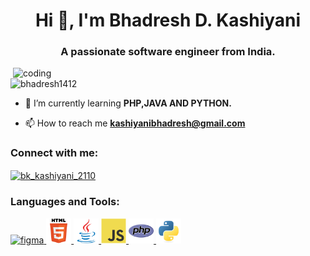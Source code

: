<h1 align="center">Hi 👋, I'm Bhadresh D. Kashiyani</h1>
<h3 align="center">A passionate software engineer from India.</h3>

<img align="right" alt="coding" width="500" src="https://media.tenor.com/2uyENRmiUt0AAAAC/coding.gif"> 

<p align="left"> <img src="https://komarev.com/ghpvc/?username=bhadresh1412&label=Profile%20views&color=0e75b6&style=flat" alt="bhadresh1412" /> </p>

- 🌱 I’m currently learning **PHP,JAVA AND PYTHON.**

- 📫 How to reach me **kashiyanibhadresh@gmail.com**

<h3 align="left">Connect with me:</h3>
<p align="left">
<a href="https://instagram.com/bk_kashiyani_2110" target="blank"><img align="center" src="https://raw.githubusercontent.com/rahuldkjain/github-profile-readme-generator/master/src/images/icons/Social/instagram.svg" alt="bk_kashiyani_2110" height="25" width="35" /></a>
</p>

<h3 align="left">Languages and Tools:</h3>
<p align="left"> <a href="https://www.figma.com/" target="_blank" rel="noreferrer"> <img src="https://www.vectorlogo.zone/logos/figma/figma-icon.svg" alt="figma" width="40" height="40"/> </a> <a href="https://www.w3.org/html/" target="_blank" rel="noreferrer"> <img src="https://raw.githubusercontent.com/devicons/devicon/master/icons/html5/html5-original-wordmark.svg" alt="html5" width="40" height="40"/> </a> <a href="https://www.java.com" target="_blank" rel="noreferrer"> <img src="https://raw.githubusercontent.com/devicons/devicon/master/icons/java/java-original.svg" alt="java" width="40" height="40"/> </a> <a href="https://developer.mozilla.org/en-US/docs/Web/JavaScript" target="_blank" rel="noreferrer"> <img src="https://raw.githubusercontent.com/devicons/devicon/master/icons/javascript/javascript-original.svg" alt="javascript" width="40" height="40"/> </a> <a href="https://www.php.net" target="_blank" rel="noreferrer"> <img src="https://raw.githubusercontent.com/devicons/devicon/master/icons/php/php-original.svg" alt="php" width="40" height="40"/> </a> <a href="https://www.python.org" target="_blank" rel="noreferrer"> <img src="https://raw.githubusercontent.com/devicons/devicon/master/icons/python/python-original.svg" alt="python" width="40" height="40"/> </a> </p>

